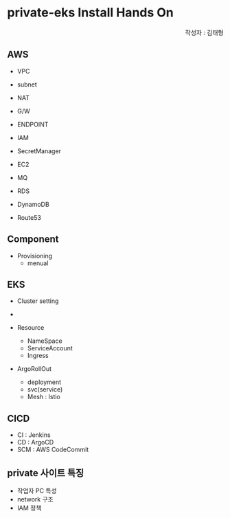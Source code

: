 # private-eks  Install Hands On

<div style="text-align: right;"> 작성자 : 김태형 </div>

## AWS

- VPC
- subnet
- NAT
- G/W
- ENDPOINT

- IAM
- SecretManager
- EC2
- MQ
- RDS
- DynamoDB
- Route53

## Component

- Provisioning
  - menual

## EKS

- Cluster setting
-
- Resource
  - NameSpace
  - ServiceAccount
  - Ingress

- ArgoRollOut
  - deployment
  - svc(service)
  - Mesh : Istio

## CICD

- CI : Jenkins
- CD : ArgoCD
- SCM : AWS CodeCommit

## private 사이트  특징

- 작업자 PC 특성
- network 구조
- IAM 정책
